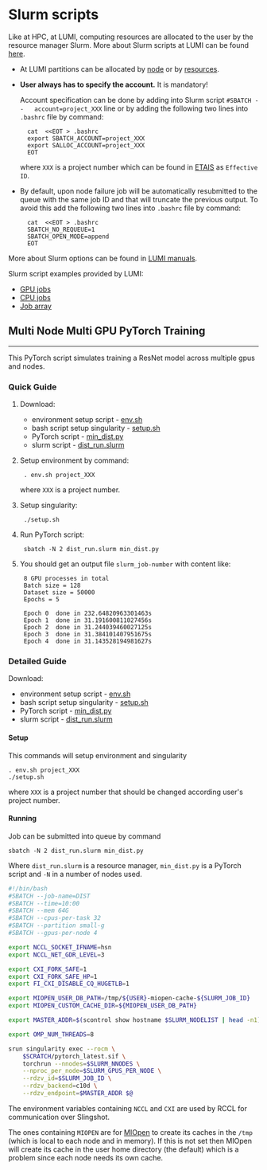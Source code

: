 # Slurm scripts


Like at HPC, at LUMI, computing resources are allocated to the user by the resource manager Slurm. More about Slurm scripts at LUMI can be found [here](https://docs.lumi-supercomputer.eu/runjobs/scheduled-jobs/slurm-quickstart/).

- At LUMI partitions can be allocated by [node](https://docs.lumi-supercomputer.eu/runjobs/scheduled-jobs/partitions/#slurm-partitions-allocatable-by-node) or by [resources](https://docs.lumi-supercomputer.eu/runjobs/scheduled-jobs/partitions/#slurm-partitions-allocatable-by-resources).

- **User always has to specify the account.** It is mandatory!
	
	Account specification can be done by adding into Slurm script `#SBATCH --	account=project_XXX` line or by adding the following two lines into `.bashrc` file by command:

		cat  <<EOT > .bashrc
		export SBATCH_ACCOUNT=project_XXX
		export SALLOC_ACCOUNT=project_XXX
		EOT

	where `XXX` is a project number which can be found in [ETAIS](https://etais.ee) as `Effective ID`.

- By default, upon node failure job will be automatically resubmitted to the queue with the same job ID and that will truncate the previous output. To avoid this add the following two lines into `.bashrc` file by command:

		cat  <<EOT > .bashrc
		SBATCH_NO_REQUEUE=1 
		SBATCH_OPEN_MODE=append
		EOT

More about Slurm options can be found in [LUMI manuals](https://docs.lumi-supercomputer.eu/runjobs/scheduled-jobs/batch-job/#common-slurm-options).

Slurm script examples provided by LUMI:

- [GPU jobs](https://docs.lumi-supercomputer.eu/runjobs/scheduled-jobs/lumig-job/)
- [CPU jobs](https://docs.lumi-supercomputer.eu/runjobs/scheduled-jobs/lumic-job/)
- [Job array](https://docs.lumi-supercomputer.eu/runjobs/scheduled-jobs/throughput/)

## Multi Node Multi GPU PyTorch Training

---

This PyTorch script simulates training a ResNet model across multiple gpus and nodes.

### Quick Guide

1. Download:

	- environment setup script - [env.sh](/lumi/env.sh)
	- bash script setup singularity - [setup.sh](/lumi/setup.sh)
	- PyTorch script - [min_dist.py](/lumi/min_dist.py)
	- slurm script - [dist_run.slurm](/lumi/dist_run.slurm)

2. Setup environment by command:

		. env.sh project_XXX 
	
	where `XXX` is a project number.

3. Setup singularity:

		./setup.sh 

4. Run PyTorch script:

		sbatch -N 2 dist_run.slurm min_dist.py

5. You should get an output file `slurm_job-number` with content like:

		8 GPU processes in total
		Batch size = 128
		Dataset size = 50000
		Epochs = 5

		Epoch 0  done in 232.64820963301463s
		Epoch 1  done in 31.191600811027456s
		Epoch 2  done in 31.244039460027125s
		Epoch 3  done in 31.384101407951675s
		Epoch 4  done in 31.143528194981627s

### Detailed Guide

Download:

- environment setup script - [env.sh](/lumi/env.sh)
- bash script setup singularity - [setup.sh](/lumi/setup.sh)
- PyTorch script - [min_dist.py](/lumi/min_dist.py)
- slurm script - [dist_run.slurm](/lumi/dist_run.slurm)

#### Setup

This commands will setup environment and singularity

	. env.sh project_XXX
	./setup.sh

where `XXX` is a project number that should be changed according user's project number.

#### Running

Job can be submitted into queue by command 

	sbatch -N 2 dist_run.slurm min_dist.py

Where  `dist_run.slurm` is a resource manager, `min_dist.py` is a PyTorch script and `-N` in a number of nodes used. 

```bash
#!/bin/bash
#SBATCH --job-name=DIST
#SBATCH --time=10:00
#SBATCH --mem 64G
#SBATCH --cpus-per-task 32
#SBATCH --partition small-g
#SBATCH --gpus-per-node 4

export NCCL_SOCKET_IFNAME=hsn
export NCCL_NET_GDR_LEVEL=3

export CXI_FORK_SAFE=1
export CXI_FORK_SAFE_HP=1
export FI_CXI_DISABLE_CQ_HUGETLB=1

export MIOPEN_USER_DB_PATH=/tmp/${USER}-miopen-cache-${SLURM_JOB_ID}
export MIOPEN_CUSTOM_CACHE_DIR=${MIOPEN_USER_DB_PATH}

export MASTER_ADDR=$(scontrol show hostname $SLURM_NODELIST | head -n1)

export OMP_NUM_THREADS=8

srun singularity exec --rocm \
    $SCRATCH/pytorch_latest.sif \
    torchrun --nnodes=$SLURM_NNODES \
    --nproc_per_node=$SLURM_GPUS_PER_NODE \
    --rdzv_id=$SLURM_JOB_ID \
    --rdzv_backend=c10d \
    --rdzv_endpoint=$MASTER_ADDR $@

```

The environment variables containing `NCCL` and `CXI` are used by RCCL for communication over Slingshot.

The ones containing `MIOPEN` are for [MIOpen](https://rocmsoftwareplatform.github.io/MIOpen/doc/html/index.html) to create its caches in the `/tmp` (which is local to each node and in
memory). If this is not set then MIOpen will create its cache in the user
home directory (the default) which is a problem since each node needs its own cache.

